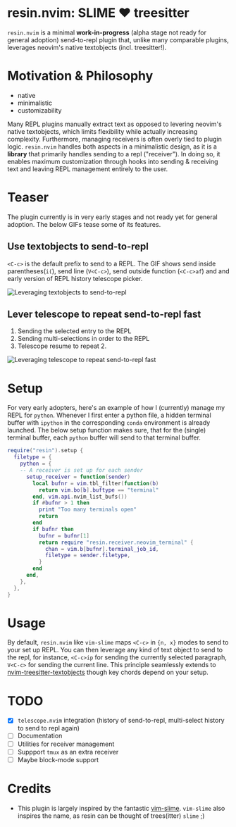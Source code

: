 # resin.nvim: SLIME :heart: treesitter

`resin.nvim` is a minimal **work-in-progress** (alpha stage not ready for general adoption) send-to-repl plugin that, unlike many comparable plugins, leverages neovim's native textobjects (incl. treesitter!).

# Motivation & Philosophy

* native
* minimalistic
* customizability

Many REPL plugins manually extract text as opposed to levering neovim's native textobjects, which limits flexibility while actually increasing complexity. Furthermore, managing receivers is often overly tied to plugin logic. `resin.nvim` handles both aspects in a minimalistic design, as it is a **library** that primarily handles sending to a repl ("receiver"). In doing so, it enables maximum customization through hooks into sending & receiving text and leaving REPL management entirely to the user.

# Teaser

The plugin currently is in very early stages and not ready yet for general adoption. The below GIFs tease some of its features.

## Use textobjects to send-to-repl

`<C-c>` is the default prefix to send to a REPL. The GIF shows send inside parentheses(`i(`), send line (`V<C-c>`), send outside function (`<C-c>af`) and and early version of REPL history telescope picker.

![Leveraging textobjects to send-to-repl](https://user-images.githubusercontent.com/39233597/178100976-dc1c1b60-23a8-443f-9f4d-0671dcfe763e.gif)

## Lever telescope to repeat send-to-repl fast

1. Sending the selected entry to the REPL
2. Sending multi-selections in order to the REPL
3. Telescope resume to repeat 2.

![Leveraging telescope to repeat send-to-repl fast](https://user-images.githubusercontent.com/39233597/178101000-e99a5748-07ea-4611-b857-51d78fc30e88.gif)


# Setup

For very early adopters, here's an example of how I (currently) manage my REPL for `python`. Whenever I first enter a python file, a hidden terminal buffer with `ipython` in the corresponding `conda` environment is already launched. The below setup function makes sure, that for the (single) terminal buffer, each `python` buffer will send to that terminal buffer.

```lua
require("resin").setup {
  filetype = {
    python = {
    -- A receiver is set up for each sender
      setup_receiver = function(sender)
        local bufnr = vim.tbl_filter(function(b)
          return vim.bo[b].buftype == "terminal"
        end, vim.api.nvim_list_bufs())
        if #bufnr > 1 then
          print "Too many terminals open"
          return
        end
        if bufnr then
          bufnr = bufnr[1]
          return require "resin.receiver.neovim_terminal" {
            chan = vim.b[bufnr].terminal_job_id,
            filetype = sender.filetype,
          }
        end
      end,
    },
  },
}

```
# Usage

By default, `resin.nvim` like `vim-slime` maps `<C-c>` in `{n, x}` modes to send to your set up REPL. You can then leverage any kind of text object to send to the repl, for instance, `<C-c>ip` for sending the currently selected paragraph, `V<C-c>` for sending the current line. This principle seamlessly extends to [nvim-treesitter-textobjects](https://github.com/nvim-treesitter/nvim-treesitter-textobjects) though key chords depend on your setup.

# TODO

- [x] `telescope.nvim` integration (history of send-to-repl, multi-select history to send to repl again)
- [ ] Documentation
- [ ] Utilities for receiver management
- [ ] Suppport `tmux` as an extra receiver
- [ ] Maybe block-mode support

# Credits

* This plugin is largely inspired by the fantastic [vim-slime](https://github.com/jpalardy/vim-slime). `vim-slime` also inspires the name, as resin can be thought of trees(itter) `slime` ;)
